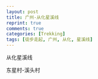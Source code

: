 ```yaml
---
layout: post
title: 广州-从化星溪线
reprint: true
comments: true
categories: [Trekking]
tags: [徒步走起, 广州, 从化, 星溪线]
---
```


从化星溪线

东星村-溪头村

<script>
    photos=[
        ["/images/2019-12-01/DSC03337.jpg", "", "75%"],
        ["/images/2019-12-01/DSC03339.jpg", "", "75%"],
        ["/images/2019-12-01/DSC03340.jpg", "", "75%"],
        ["/images/2019-12-01/DSC03342.jpg", "", "75%"],
        ["/images/2019-12-01/DSC03344.jpg", "", "75%"],
        ["/images/2019-12-01/DSC03348.jpg", "", "75%"],
        ["/images/2019-12-01/DSC03351.jpg", "", "75%"],
        ["/images/2019-12-01/DSC03353.jpg", "", "75%"],
        ["/images/2019-12-01/DSC03354.jpg", "", "75%"],
        ["/images/2019-12-01/DSC03357.jpg", "", "75%"],
        ["/images/2019-12-01/DSC03358.jpg", "", "75%"],
        ["/images/2019-12-01/DSC03359.jpg", "", "75%"],
        ["/images/2019-12-01/DSC03361.jpg", "", "75%"],
        ["/images/2019-12-01/DSC03362.jpg", "", "75%"],
        ["/images/2019-12-01/DSC03363.jpg", "", "75%"],
        ["/images/2019-12-01/DSC03365.jpg", "", "75%"],
        ["/images/2019-12-01/DSC03367.jpg", "", "75%"],
        ["/images/2019-12-01/DSC03368.jpg", "", "75%"],
        ["/images/2019-12-01/DSC03371.jpg", "", "75%"],
        ["/images/2019-12-01/DSC03372.jpg", "", "75%"],
        ["/images/2019-12-01/DSC03377.jpg", "", "75%"],
        ["/images/2019-12-01/DSC03378.jpg", "", "75%"],
        ["/images/2019-12-01/DSC03381.jpg", "", "75%"],
        ["/images/2019-12-01/DSC03382.jpg", "", "75%"],
        ["/images/2019-12-01/DSC03383.jpg", "", "75%"],
        ["/images/2019-12-01/DSC03384.jpg", "", "75%"],
        ["/images/2019-12-01/DSC03390.jpg", "", "75%"],
        ["/images/2019-12-01/DSC03391.jpg", "", "75%"],
        ["/images/2019-12-01/DSC03394.jpg", "", "75%"],
        ["/images/2019-12-01/DSC03400.jpg", "", "75%"],
        ["/images/2019-12-01/DSC03404.jpg", "", "75%"],
        ["/images/2019-12-01/DSC03405.jpg", "", "75%"],
        ["/images/2019-12-01/DSC03406.jpg", "", "75%"],
        ["/images/2019-12-01/DSC03413.jpg", "", "75%"],
        ["/images/2019-12-01/DSC03415.jpg", "", "75%"],
        ["/images/2019-12-01/DSC03418.jpg", "", "75%"],
        ["/images/2019-12-01/DSC03419.jpg", "", "75%"],
        ["/images/2019-12-01/DSC03420.jpg", "", "75%"],
        ["/images/2019-12-01/DSC03422.jpg", "", "75%"],
        ["/images/2019-12-01/DSC03423.jpg", "", "75%"],
        ["/images/2019-12-01/DSC03424.jpg", "", "75%"],
        ["/images/2019-12-01/DSC03432.jpg", "", "75%"],
        ["/images/2019-12-01/DSC03435.jpg", "", "75%"],
        ["/images/2019-12-01/DSC03436.jpg", "", "75%"],
        ["/images/2019-12-01/DSC03437.jpg", "", "75%"],
        ["/images/2019-12-01/DSC03440.jpg", "", "75%"],
        ["/images/2019-12-01/DSC03441.jpg", "", "75%"],
        ["/images/2019-12-01/DSC03442.jpg", "", "75%"],
        ["/images/2019-12-01/DSC03445.jpg", "", "75%"],
    ];
    for (var i=0; i<photos.length; i++)
    {
        document.write("<figure><a href=\"" + photos[i][0] + "\" target=\"_blank\">")
        document.write("<img src=\"" + photos[i][0] + "\" alt=\"" + photos[i][1] + "\" width=\"" + photos[i][2] + "\">")
        document.write("</a></figure>")

        if (photos[i].length > 3)
            document.write(photos[i][3] + "<br><br>")
        else if (photos[i][1].length > 0)
            document.write(photos[i][1] + "<br><br>")
        else
            document.write("<br>")
    }
</script>

